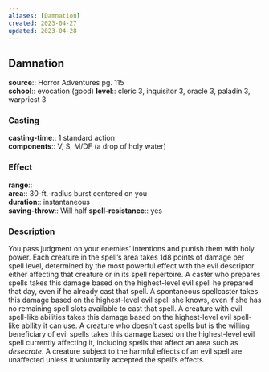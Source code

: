 ```yaml
---
aliases: [Damnation]
created: 2023-04-27
updated: 2023-04-28
---
```


## Damnation

**source**:: Horror Adventures pg. 115  
**school**:: evocation (good)
**level**:: cleric 3, inquisitor 3, oracle 3, paladin 3, warpriest 3

### Casting

**casting-time**:: 1 standard action  
**components**:: V, S, M/DF (a drop of holy water)

### Effect

**range**::  
**area**:: 30-ft.-radius burst centered on you  
**duration**:: instantaneous  
**saving-throw**:: Will half
**spell-resistance**:: yes

### Description

You pass judgment on your enemies’ intentions and punish them with holy power. Each creature in the spell’s area takes 1d8 points of damage per spell level, determined by the most powerful effect with the evil descriptor either affecting that creature or in its spell repertoire. A caster who prepares spells takes this damage based on the highest-level evil spell he prepared that day, even if he already cast that spell. A spontaneous spellcaster takes this damage based on the highest-level evil spell she knows, even if she has no remaining spell slots available to cast that spell. A creature with evil spell-like abilities takes this damage based on the highest-level evil spell-like ability it can use. A creature who doesn’t cast spells but is the willing beneficiary of evil spells takes this damage based on the highest-level evil spell currently affecting it, including spells that affect an area such as *desecrate*. A creature subject to the harmful effects of an evil spell are unaffected unless it voluntarily accepted the spell’s effects.

